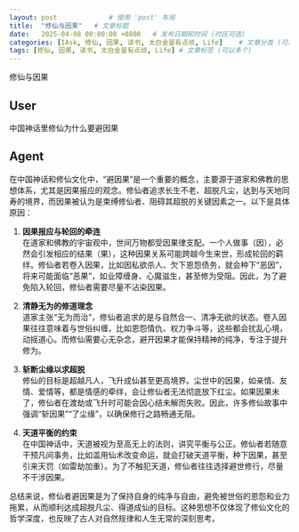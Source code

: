 ```yaml
---
layout: post             # 使用 'post' 布局
title:  "修仙与因果"   # 文章标题
date:   2025-04-08 00:00:00 +0800   # 发布日期和时间 (时区可选)
categories: [IAsk, 修仙, 因果, 读书, 太白金星有点烦, Life]    # 文章分类 (可以多个)
tags: [修仙, 因果, 读书, 太白金星有点烦, Life] # 文章标签 (可以多个)
---
```


修仙与因果

## User

中国神话里修仙为什么要避因果

## Agent

在中国神话和修仙文化中，“避因果”是一个重要的概念，主要源于道家和佛教的思想体系，尤其是因果报应的观念。修仙者追求长生不老、超脱凡尘，达到与天地同寿的境界，而因果被认为是束缚修仙者、阻碍其超脱的关键因素之一。以下是具体原因：

1. **因果报应与轮回的牵连**  
   在道家和佛教的宇宙观中，世间万物都受因果律支配。一个人做事（因），必然会引发相应的结果（果），这种因果关系可能跨越今生来世，形成轮回的羁绊。修仙者若卷入因果，比如因私欲杀人、欠下恩怨债务，就会种下“恶因”，将来可能面临“恶果”，如业障缠身、心魔滋生，甚至修为受阻。因此，为了避免陷入轮回，修仙者需要尽量不沾染因果。

2. **清静无为的修道理念**  
   道家主张“无为而治”，修仙者追求的是与自然合一、清净无欲的状态。卷入因果往往意味着与世俗纠缠，比如恩怨情仇、权力争斗等，这些都会扰乱心境，动摇道心。而修仙需要心无杂念，避开因果才能保持精神的纯净，专注于提升修为。

3. **斩断尘缘以求超脱**  
   修仙的目标是超越凡人，飞升成仙甚至更高境界。尘世中的因果，如亲情、友情、爱情等，都是情感的牵绊，会让修仙者无法彻底放下红尘。如果因果未了，修仙者在渡劫或飞升时可能会因心结未解而失败。因此，许多修仙故事中强调“斩因果”“了尘缘”，以确保修行之路畅通无阻。

4. **天道平衡的约束**  
   在中国神话中，天道被视为至高无上的法则，讲究平衡与公正。修仙者若随意干预凡间事务，比如滥用仙术改变命运，就会打破天道平衡，种下因果，甚至引来天罚（如雷劫加重）。为了不触犯天道，修仙者往往选择避世修行，尽量不干涉因果。

总结来说，修仙者避因果是为了保持自身的纯净与自由，避免被世俗的恩怨和业力拖累，从而顺利达成超脱凡尘、得道成仙的目标。这种思想不仅体现了修仙文化的哲学深度，也反映了古人对自然规律和人生无常的深刻思考。